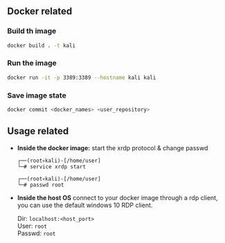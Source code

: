 ## Docker related
### Build th image
```sh
docker build . -t kali
```
### Run the image
```sh
docker run -it -p 3389:3389 --hostname kali kali
```
### Save image state
```sh
docker commit <docker_names> <user_repository>
```

## Usage related
- **Inside the docker image:** start the xrdp protocol & change passwd <br>
    ```shell
    ┌──(root💀kali)-[/home/user]
    └─# service xrdp start
    ```
    ```shell
    ┌──(root💀kali)-[/home/user]
    └─# passwd root
    ```

- **Inside the host OS**
    connect to your docker image through a rdp client, you can use the default windows 10 RDP client.

    Dir: `localhost:<host_port>` <br>
    User: `root` <br>
    Passwd: `root`
